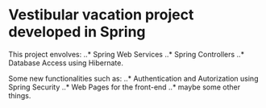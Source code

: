 # Vestibular vacation project developed in Spring

This project envolves:
..* Spring Web Services
..* Spring Controllers
..* Database Access using Hibernate.

Some new functionalities such as: 
..* Authentication and Autorization using Spring Security
..* Web Pages for the front-end
..* maybe some other things.   
